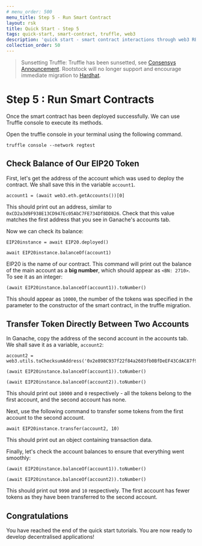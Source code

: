 ```yaml
---
# menu_order: 500
menu_title: Step 5 - Run Smart Contract
layout: rsk
title: Quick Start - Step 5
tags: quick-start, smart-contract, truffle, web3
description: 'quick start - smart contract interactions through web3 REPL'
collection_order: 50
---
```


> Sunsetting Truffle: Truffle has been sunsetted, see [Consensys Announcement](https://consensys.io/blog/consensys-announces-the-sunset-of-truffle-and-ganache-and-new-hardhat). Rootstock will no longer support and encourage immediate migration to [Hardhat](/tools/hardhat/).

# Step 5 : Run Smart Contracts

Once the smart contract has been deployed successfully.
We can use Truffle console to execute its methods.

Open the truffle console in your terminal using the following command.

```shell
truffle console --network regtest

```

## Check Balance of Our EIP20 Token

First, let's get the address of the account which was
used to deploy the contract.
We shall save this in the variable `account1`.

```nodejs-repl
account1 = (await web3.eth.getAccounts())[0]
```

This should print out an address,
similar to `0xCD2a3d9F938E13CD947Ec05AbC7FE734Df8DD826`.
Check that this value matches the first address that
you see in Ganache's accounts tab.

Now we can check its balance:

```nodejs-repl
EIP20instance = await EIP20.deployed()

await EIP20instance.balanceOf(account1)
```

EIP20 is the name of our contract.
This command will print out the balance of the main account
as a **big number**, which should appear as `<BN: 2710>`.
To see it as an integer:

```nodejs-repl
(await EIP20instance.balanceOf(account1)).toNumber()
```

This should appear as `10000`,
the number of the tokens was specified in the parameter to
the constructor of the smart contract, in the truffle migration.

## Transfer Token Directly Between Two Accounts

In Ganache, copy the address of the second account in the accounts tab.
We shall save it as a variable, `account2`:

```nodejs-repl
account2 = web3.utils.toChecksumAddress('0x2e898C937f22f84a2603fb0BfDeEF43CdAC87f93')

(await EIP20instance.balanceOf(account1)).toNumber()

(await EIP20instance.balanceOf(account2)).toNumber()
```

This should print out `10000` and `0` respectively -
all the tokens belong to the first account,
and the second account has none.

Next, use the following command to transfer some tokens from
the first account to the second account.

```nodejs-repl
await EIP20instance.transfer(account2, 10)
```

This should print out an object containing transaction data.

Finally, let's check the account balances to ensure
that everything went smoothly:

```nodejs-repl
(await EIP20instance.balanceOf(account1)).toNumber()

(await EIP20instance.balanceOf(account2)).toNumber()
```

This should print out `9990` and `10` respectively.
The first account has fewer tokens as they have been
transferred to the second account.

## Congratulations

You have reached the end of the quick start tutorials.
You are now ready to develop decentralised applications!
